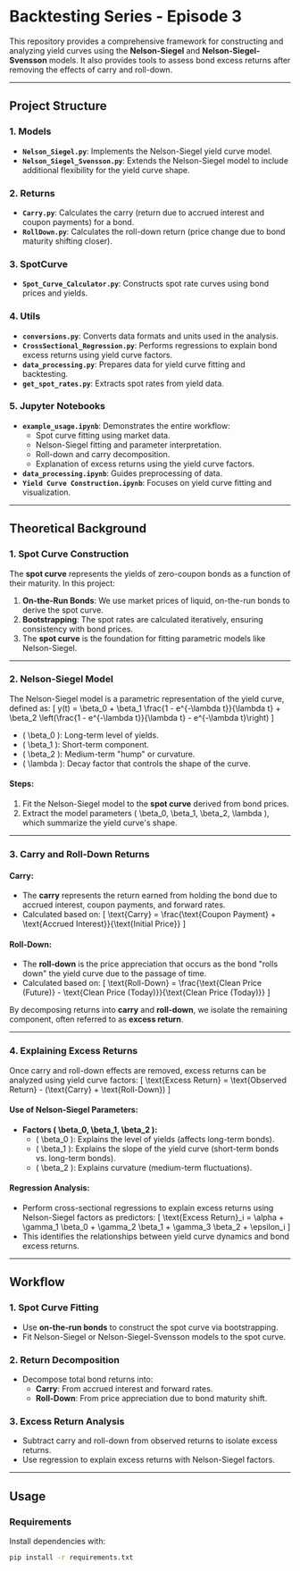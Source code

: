 # Backtesting Series - Episode 3

This repository provides a comprehensive framework for constructing and analyzing yield curves using the **Nelson-Siegel** and **Nelson-Siegel-Svensson** models. It also provides tools to assess bond excess returns after removing the effects of carry and roll-down.

---

## **Project Structure**

### **1. Models**
- **`Nelson_Siegel.py`**: Implements the Nelson-Siegel yield curve model.
- **`Nelson_Siegel_Svensson.py`**: Extends the Nelson-Siegel model to include additional flexibility for the yield curve shape.

### **2. Returns**
- **`Carry.py`**: Calculates the carry (return due to accrued interest and coupon payments) for a bond.
- **`RollDown.py`**: Calculates the roll-down return (price change due to bond maturity shifting closer).

### **3. SpotCurve**
- **`Spot_Curve_Calculator.py`**: Constructs spot rate curves using bond prices and yields.

### **4. Utils**
- **`conversions.py`**: Converts data formats and units used in the analysis.
- **`CrossSectional_Regression.py`**: Performs regressions to explain bond excess returns using yield curve factors.
- **`data_processing.py`**: Prepares data for yield curve fitting and backtesting.
- **`get_spot_rates.py`**: Extracts spot rates from yield data.

### **5. Jupyter Notebooks**
- **`example_usage.ipynb`**: Demonstrates the entire workflow:
  - Spot curve fitting using market data.
  - Nelson-Siegel fitting and parameter interpretation.
  - Roll-down and carry decomposition.
  - Explanation of excess returns using the yield curve factors.
- **`data_processing.ipynb`**: Guides preprocessing of data.
- **`Yield Curve Construction.ipynb`**: Focuses on yield curve fitting and visualization.

---

## **Theoretical Background**

### **1. Spot Curve Construction**
The **spot curve** represents the yields of zero-coupon bonds as a function of their maturity. In this project:
1. **On-the-Run Bonds**: We use market prices of liquid, on-the-run bonds to derive the spot curve.
2. **Bootstrapping**: The spot rates are calculated iteratively, ensuring consistency with bond prices.
3. The **spot curve** is the foundation for fitting parametric models like Nelson-Siegel.

---

### **2. Nelson-Siegel Model**
The Nelson-Siegel model is a parametric representation of the yield curve, defined as:
\[
y(t) = \beta_0 + \beta_1 \frac{1 - e^{-\lambda t}}{\lambda t} + \beta_2 \left(\frac{1 - e^{-\lambda t}}{\lambda t} - e^{-\lambda t}\right)
\]
- \( \beta_0 \): Long-term level of yields.
- \( \beta_1 \): Short-term component.
- \( \beta_2 \): Medium-term "hump" or curvature.
- \( \lambda \): Decay factor that controls the shape of the curve.

#### Steps:
1. Fit the Nelson-Siegel model to the **spot curve** derived from bond prices.
2. Extract the model parameters \( \beta_0, \beta_1, \beta_2, \lambda \), which summarize the yield curve's shape.

---

### **3. Carry and Roll-Down Returns**
#### **Carry**:
- The **carry** represents the return earned from holding the bond due to accrued interest, coupon payments, and forward rates.
- Calculated based on:
  \[
  \text{Carry} = \frac{\text{Coupon Payment} + \text{Accrued Interest}}{\text{Initial Price}}
  \]

#### **Roll-Down**:
- The **roll-down** is the price appreciation that occurs as the bond "rolls down" the yield curve due to the passage of time.
- Calculated based on:
  \[
  \text{Roll-Down} = \frac{\text{Clean Price (Future)} - \text{Clean Price (Today)}}{\text{Clean Price (Today)}}
  \]

By decomposing returns into **carry** and **roll-down**, we isolate the remaining component, often referred to as **excess return**.

---

### **4. Explaining Excess Returns**
Once carry and roll-down effects are removed, excess returns can be analyzed using yield curve factors:
\[
\text{Excess Return} = \text{Observed Return} - (\text{Carry} + \text{Roll-Down})
\]

#### Use of Nelson-Siegel Parameters:
- **Factors \( \beta_0, \beta_1, \beta_2 \):**
  - \( \beta_0 \): Explains the level of yields (affects long-term bonds).
  - \( \beta_1 \): Explains the slope of the yield curve (short-term bonds vs. long-term bonds).
  - \( \beta_2 \): Explains curvature (medium-term fluctuations).

#### Regression Analysis:
- Perform cross-sectional regressions to explain excess returns using Nelson-Siegel factors as predictors:
  \[
  \text{Excess Return}_i = \alpha + \gamma_1 \beta_0 + \gamma_2 \beta_1 + \gamma_3 \beta_2 + \epsilon_i
  \]
- This identifies the relationships between yield curve dynamics and bond excess returns.

---

## **Workflow**

### **1. Spot Curve Fitting**
- Use **on-the-run bonds** to construct the spot curve via bootstrapping.
- Fit Nelson-Siegel or Nelson-Siegel-Svensson models to the spot curve.

### **2. Return Decomposition**
- Decompose total bond returns into:
  - **Carry**: From accrued interest and forward rates.
  - **Roll-Down**: From price appreciation due to bond maturity shift.

### **3. Excess Return Analysis**
- Subtract carry and roll-down from observed returns to isolate excess returns.
- Use regression to explain excess returns with Nelson-Siegel factors.

---

## **Usage**

### **Requirements**
Install dependencies with:
```bash
pip install -r requirements.txt
